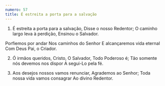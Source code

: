 ```yaml
---
numero: 57
title: É estreita a porta para a salvação
---
```

1. É estreita a porta para a salvação,
Disse o nosso Redentor;
O caminho largo leva à perdição,
Ensinou o Salvador.

Porfiemos por andar
Nos caminhos do Senhor
E alcançaremos vida eternal
Com Deus Pai, o Criador.

2. Ó irmãos queridos, Cristo,
O Salvador, Todo Poderoso é;
Tão somente nós devemos nos dispor
A segui-Lo pela fé.

3. Aos desejos nossos vamos renunciar,
Agrademos ao Senhor;
Toda nossa vida vamos consagrar
Ao divino Redentor.
